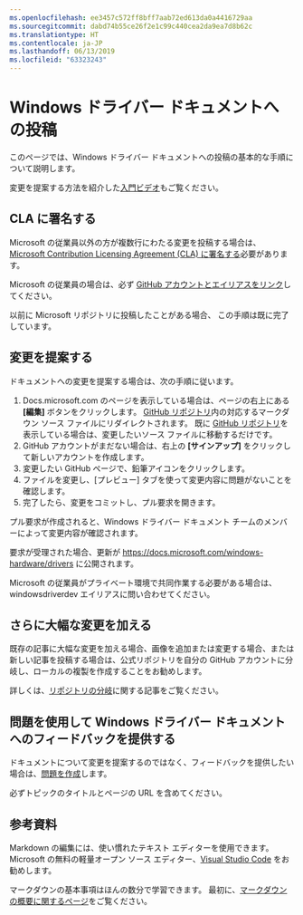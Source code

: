 ```yaml
---
ms.openlocfilehash: ee3457c572ff8bff7aab72ed613da0a4416729aa
ms.sourcegitcommit: dabd74b55ce26f2e1c99c440cea2da9ea7d8b62c
ms.translationtype: HT
ms.contentlocale: ja-JP
ms.lasthandoff: 06/13/2019
ms.locfileid: "63323243"
---
```

# <a name="contributing-to-windows-driver-documentation"></a>Windows ドライバー ドキュメントへの投稿

このページでは、Windows ドライバー ドキュメントへの投稿の基本的な手順について説明します。

変更を提案する方法を紹介した[入門ビデオ](https://channel9.msdn.com/Blogs/WinHEC/Contributing-to-MSDN-and-TechNet-Documentation)もご覧ください。

## <a name="sign-a-cla"></a>CLA に署名する

Microsoft の従業員以外の方が複数行にわたる変更を投稿する場合は、[Microsoft Contribution Licensing Agreement (CLA) に署名する](https://cla.microsoft.com/)必要があります。 

Microsoft の従業員の場合は、必ず [GitHub アカウントとエイリアスをリンク](https://opensource.microsoft.com/link)してください。

以前に Microsoft リポジトリに投稿したことがある場合、 この手順は既に完了しています。


## <a name="proposing-a-change"></a>変更を提案する

ドキュメントへの変更を提案する場合は、次の手順に従います。

1. Docs.microsoft.com のページを表示している場合は、ページの右上にある **[編集]** ボタンをクリックします。  [GitHub リポジトリ](https://github.com/MicrosoftDocs/windows-driver-docs)内の対応するマークダウン ソース ファイルにリダイレクトされます。  既に [GitHub リポジトリ](https://github.com/MicrosoftDocs/windows-driver-docs)を表示している場合は、変更したいソース ファイルに移動するだけです。
2. GitHub アカウントがまだない場合は、右上の **[サインアップ]** をクリックして新しいアカウントを作成します。
3. 変更したい GitHub ページで、鉛筆アイコンをクリックします。
4. ファイルを変更し、[プレビュー] タブを使って変更内容に問題がないことを確認します。
5. 完了したら、変更をコミットし、プル要求を開きます。

プル要求が作成されると、Windows ドライバー ドキュメント チームのメンバーによって変更内容が確認されます。 

要求が受理された場合、更新が https://docs.microsoft.com/windows-hardware/drivers に公開されます。

Microsoft の従業員がプライベート環境で共同作業する必要がある場合は、windowsdriverdev エイリアスに問い合わせてください。

## <a name="making-more-substantial-changes"></a>さらに大幅な変更を加える

既存の記事に大幅な変更を加える場合、画像を追加または変更する場合、または新しい記事を投稿する場合は、公式リポジトリを自分の GitHub アカウントに分岐し、ローカルの複製を作成することをお勧めします。

詳しくは、[リポジトリの分岐](https://help.github.com/articles/fork-a-repo/)に関する記事をご覧ください。

## <a name="using-issues-to-provide-feedback-on-windows-driver-documentation"></a>問題を使用して Windows ドライバー ドキュメントへのフィードバックを提供する

ドキュメントについて変更を提案するのではなく、フィードバックを提供したい場合は、[問題を作成](https://github.com/MicrosoftDocs/windows-driver-docs/issues)します。

必ずトピックのタイトルとページの URL を含めてください。

## <a name="resources"></a>参考資料

Markdown の編集には、使い慣れたテキスト エディターを使用できます。  Microsoft の無料の軽量オープン ソース エディター、[Visual Studio Code](https://code.visualstudio.com/) をお勧めします。

マークダウンの基本事項はほんの数分で学習できます。  最初に、[マークダウンの概要に関するページ](https://guides.github.com/features/mastering-markdown/)をご覧ください。
